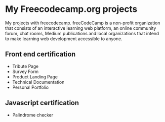# My Freecodecamp.org projects

My projects with freecodecamp. freeCodeCamp is a non-profit organization that consists of an interactive learning web platform, an online community forum, chat rooms, Medium publications and local organizations that intend to make learning web development accessible to anyone.

## Front end certification

- Tribute Page
- Survey Form
- Product Landing Page
- Technical Documentation
- Personal Portfolio

## Javascript certification

- Palindrome checker
